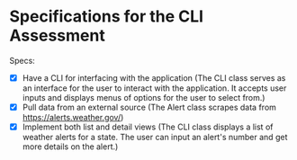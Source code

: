 # Specifications for the CLI Assessment

Specs:
- [X] Have a CLI for interfacing with the application (The CLI class serves as an interface for the user to interact with the application. It accepts user inputs and displays menus of options for the user to select from.)
- [X] Pull data from an external source (The Alert class scrapes data from https://alerts.weather.gov/)
- [X] Implement both list and detail views (The CLI class displays a list of weather alerts for a state. The user can input an alert's number and get more details on the alert.)
